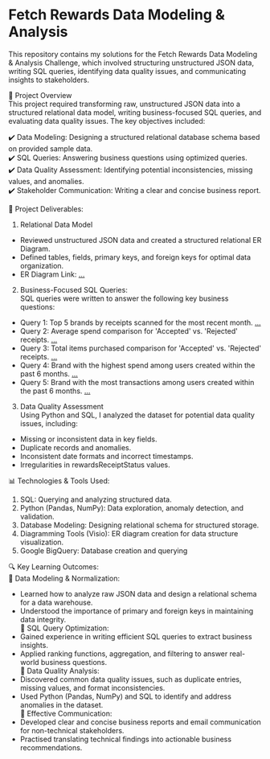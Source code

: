 # Fetch Rewards Data Modeling & Analysis
This repository contains my solutions for the Fetch Rewards Data Modeling & Analysis Challenge, which involved structuring unstructured JSON data, writing SQL queries, identifying data quality issues, and communicating insights to stakeholders.<br>

🚀 Project Overview<br>
This project required transforming raw, unstructured JSON data into a structured relational data model, writing business-focused SQL queries, and evaluating data quality issues. The key objectives included: <br>

✔️ Data Modeling: Designing a structured relational database schema based on provided sample data.<br>
✔️ SQL Queries: Answering business questions using optimized queries.<br>
✔️ Data Quality Assessment: Identifying potential inconsistencies, missing values, and anomalies.<br>
✔️ Stakeholder Communication: Writing a clear and concise business report.<br>

📂 Project Deliverables:<br>

1. Relational Data Model<br>
  - Reviewed unstructured JSON data and created a structured relational ER Diagram.<br>
  - Defined tables, fields, primary keys, and foreign keys for optimal data organization.<br>
  - ER Diagram Link: <a href=https://github.com/siddharthgada/Fetch-Rewards-Exercise/blob/main/images/ER_Diagram.png>...</a> <br>


2. Business-Focused SQL Queries:<br>
SQL queries were written to answer the following key business questions:<br>
  - Query 1: Top 5 brands by receipts scanned for the most recent month. <a href=https://github.com/siddharthgada/Fetch-Rewards-Exercise/blob/main/images/Query1Results.png>...</a><br>
  - Query 2: Average spend comparison for 'Accepted' vs. 'Rejected' receipts. <a href=https://github.com/siddharthgada/Fetch-Rewards-Exercise/blob/main/images/Query2Results.png>...</a><br>
  - Query 3: Total items purchased comparison for 'Accepted' vs. 'Rejected' receipts. <a href=https://github.com/siddharthgada/Fetch-Rewards-Exercise/blob/main/images/Query3Results.png>...</a><br>
  - Query 4: Brand with the highest spend among users created within the past 6 months. <a href=https://github.com/siddharthgada/Fetch-Rewards-Exercise/blob/main/images/Query4Results.png>...</a><br>
  - Query 5: Brand with the most transactions among users created within the past 6 months. <a href=https://github.com/siddharthgada/Fetch-Rewards-Exercise/blob/main/images/Query5Results.png>...</a><br>

3. Data Quality Assessment<br>
Using Python and SQL, I analyzed the dataset for potential data quality issues, including:<br>
  - Missing or inconsistent data in key fields.<br>
  - Duplicate records and anomalies.<br>
  - Inconsistent date formats and incorrect timestamps.<br>
  - Irregularities in rewardsReceiptStatus values.<br>

📊 Technologies & Tools Used:
1. SQL: Querying and analyzing structured data.
2. Python (Pandas, NumPy): Data exploration, anomaly detection, and validation.
3. Database Modeling: Designing relational schema for structured storage.
4. Diagramming Tools (Visio): ER diagram creation for data structure visualization.
5. Google BigQuery: Database creation and querying

🔍 Key Learning Outcomes:<br>
📌 Data Modeling & Normalization:<br>
  - Learned how to analyze raw JSON data and design a relational schema for a data warehouse.<br>
  - Understood the importance of primary and foreign keys in maintaining data integrity.<br>
📌 SQL Query Optimization:<br>
  - Gained experience in writing efficient SQL queries to extract business insights.<br>
  - Applied ranking functions, aggregation, and filtering to answer real-world business questions.<br>
📌 Data Quality Analysis:<br>
  - Discovered common data quality issues, such as duplicate entries, missing values, and format inconsistencies.<br>
  - Used Python (Pandas, NumPy) and SQL to identify and address anomalies in the dataset.<br>
📌 Effective Communication:<br>
  - Developed clear and concise business reports and email communication for non-technical stakeholders.<br>
  - Practised translating technical findings into actionable business recommendations.<br>
